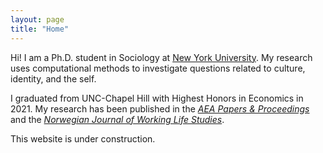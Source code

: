 ```yaml
---
layout: page
title: "Home"
---
```


Hi! I am a Ph.D. student in Sociology at [New York University](https://as.nyu.edu/departments/sociology/people/current-phd-students/janz--avra.html). My research uses computational methods to investigate questions related to culture, identity, and the self. 

I graduated from UNC-Chapel Hill with Highest Honors in Economics in 2021. My research has been published in the [_AEA Papers & Proceedings_](https://www.aeaweb.org/articles?id=10.1257/pandp.20211114) and the [_Norwegian Journal of Working Life Studies_](https://www.scup.com/doi/full/10.18261/issn.1504-7989-2021-03-04-03).

This website is under construction.
